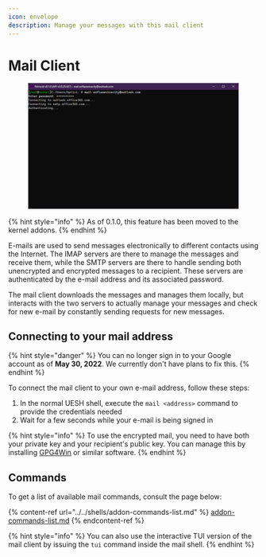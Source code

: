 ```yaml
---
icon: envelope
description: Manage your messages with this mail client
---
```


# Mail Client

<figure><img src="../../../../.gitbook/assets/007-mail.png" alt=""><figcaption></figcaption></figure>

{% hint style="info" %}
As of 0.1.0, this feature has been moved to the kernel addons.
{% endhint %}

E-mails are used to send messages electronically to different contacts using the Internet. The IMAP servers are there to manage the messages and receive them, while the SMTP servers are there to handle sending both unencrypted and encrypted messages to a recipient. These servers are authenticated by the e-mail address and its associated password.

The mail client downloads the messages and manages them locally, but interacts with the two servers to actually manage your messages and check for new e-mail by constantly sending requests for new messages.

## Connecting to your mail address

{% hint style="danger" %}
You can no longer sign in to your Google account as of **May 30, 2022**. We currently don't have plans to fix this.
{% endhint %}

To connect the mail client to your own e-mail address, follow these steps:

1. In the normal UESH shell, execute the `mail <address>` command to provide the credentials needed
2. Wait for a few seconds while your e-mail is being signed in

{% hint style="info" %}
To use the encrypted mail, you need to have both your private key and your recipient's public key. You can manage this by installing [GPG4Win](https://www.gpg4win.org/) or similar software.
{% endhint %}

## Commands

To get a list of available mail commands, consult the page below:

{% content-ref url="../../shells/addon-commands-list.md" %}
[addon-commands-list.md](../../shells/addon-commands-list.md)
{% endcontent-ref %}

{% hint style="info" %}
You can also use the interactive TUI version of the mail client by issuing the `tui` command inside the mail shell.
{% endhint %}
